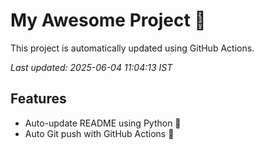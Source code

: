 # My Awesome Project 🚀

This project is automatically updated using GitHub Actions.

_Last updated: 2025-06-04 11:04:13 IST_

## Features
- Auto-update README using Python 🐍
- Auto Git push with GitHub Actions 🤖
